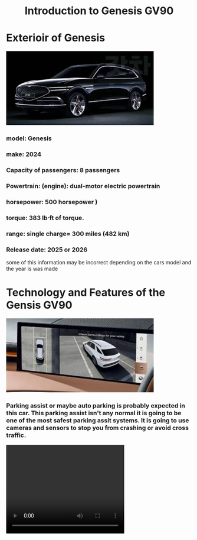 <!Doctype html>
<html>
<body>
<h1 align="center"> Introduction to Genesis GV90 </h1>
<p align="center">
  <H1> Exterioir of Genesis </H1>
<img src="outside of genesis really update" width="400" height="200" />
<h3> model: Genesis</h3>
<h3>make: 2024</h3>
<h3> Capacity of passengers: 8 passengers</h3>
<h3> Powertrain: (engine): dual-motor electric powertrain</h3>
<h3> horsepower: 500 horsepower )</h3>
<h3>torque: 383 lb⋅ft of torque.</h3>
<h3> range: single charge= 300 miles (482 km)</h3>
<h3> Release date: 2025 or 2026</h3>

<P> some of this information may be incorrect depending on the cars model and the year is was made</P>

<H1>Technology and Features of the Gensis GV90</H1>
<img src="features of genesis" width="400" height="200" />
<h3> Parking assist or maybe auto parking is probably expected in this car. This parking assist isn't any normal it is going to be one of the most safest parking assit systems. It is going to use cameras and sensors to stop you from crashing or avoid cross traffic.</h3>
<video width="320" height="240" controls>
<video width="320" height="240" autoplay muted>
  <source src="movie.mp4" type="video/mp4">
  <source src="movie.ogg" type="video/ogg">
Your browser does not support the video tag.
</video>

<h2>Collision assits</h2>


